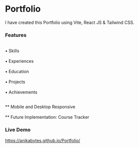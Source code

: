 # Portfolio

I have created this Portfolio using Vite, React JS & Tailwind CSS. 

### Features 
<br> • Skills </br>
<br> • Experiences </br>
<br>• Education </br>
<br>• Projects </br>
<br>• Achievements </br>

<br> ** Mobile and Desktop Responsive </br>
<br> ** Future Implementation: Course Tracker </br>

### Live Demo 
https://anikabytes.github.io/Portfolio/
